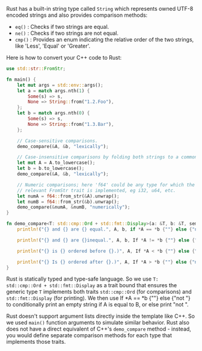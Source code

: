 Rust has a built-in string type called `String` which represents owned UTF-8 encoded strings and also provides comparison methods:

- `eq()` : Checks if two strings are equal.
- `ne()` : Checks if two strings are not equal.
- `cmp()` : Provides an enum indicating the relative order of the two strings, like 'Less', 'Equal' or 'Greater'.
   
Here is how to convert your C++ code to Rust:

```rust
use std::str::FromStr;

fn main() {
    let mut args = std::env::args();
    let a = match args.nth(1) {
        Some(s) => s,
        None => String::from("1.2.Foo"),
    };
    let b = match args.nth(0) {
        Some(s) => s,
        None => String::from("1.3.Bar"),
    };

    // Case-sensitive comparisons.
    demo_compare(&A, &b, "lexically");

    // Case-insensitive comparisons by folding both strings to a common case.
    let mut A = A.to_lowercase();
    let b = b.to_lowercase();
    demo_compare(&A, &b, "lexically");

    // Numeric comparisons; here 'f64' could be any type for which the
    // relevant FromStr trait is implemented, eg i32, u64, etc.
    let numA = f64::from_str(&A).unwrap();
    let numB = f64::from_str(&b).unwrap();
    demo_compare(&numA, &numB, "numerically");
}

fn demo_compare<T: std::cmp::Ord + std::fmt::Display>(a: &T, b: &T, semantically: &'static str) {
    println!("{} and {} are {} equal.", A, b, if *A == *b {""} else {"not "});

    println!("{} and {} are {}inequal.", A, b, If *A != *b {""} else {"not "});

    println!("{} is {} ordered before {}.)", A, If *A < *b {""} else {"not "}, b);

    println!("{} Is {} ordered after {}.)", A, If *A > *b {""} else {"not "}, b);
}
```
Rust is statically typed and type-safe language. So we use `T: std::cmp::Ord + std::fmt::Display` as a trait bound that ensures the generic type `T` implements both traits `std::cmp::Ord` (for comparisons) and `std::fmt::Display` (for printing). We then use If *A == *b {""} else {"not "} to conditionally print an empty string if A is equal to B, or else print "not ". 

Rust doesn't support argument lists directly inside the template like C++. So we used `main()` function arguments to simulate similar behavior. Rust also does not have a direct equivalent of C++'s `demo_compare` method - instead, you would define separate comparison methods for each type that implements those traits.
